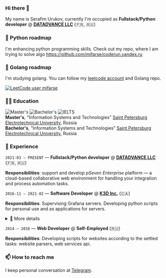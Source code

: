 ### Hi there 👋
My name is Serafim Urukov, currently I'm occupied as **Fullstack/Python developer** @ [**DATADVANCE LLC**](https://www.datadvance.net/) (:fr:, :ru:)

### 🐍 Python roadmap
I'm enhancing python programming skills. Check out my repo, where I am trying to solve algo https://github.com/mifarse/coderun.yandex.ru

### 📘 Golang roadmap
I'm studying golang.
You can follow my [leetcode account](https://leetcode.com/mifarse/) and Golang repo.

[![LeetCode user mifarse](https://img.shields.io/badge/dynamic/json?style=flat&labelColor=black&color=%23ffa116&label=Solved&query=solvedOverTotal&url=https%3A%2F%2Fbadge.xyli.tech/%2Fapi%2Fusers%2Fmifarse&logo=leetcode&logoColor=yellow)](https://leetcode.com/mifarse/)

### 👨‍🎓 Education
![Master's](https://img.shields.io/badge/Master's-2021-crimson) ![Bachelor's](https://img.shields.io/badge/Bachelor's-2019-teal) ![IELTS](https://img.shields.io/badge/IELTS-6.5-inactive)  
**Master's**, “Information Systems and Technologies” [Saint Petersburg Electrotechnical University](https://etu.ru/en/university/), Russia  
**Bachelor's**, “Information Systems and Technologies” [Saint Petersburg Electrotechnical University](https://etu.ru/en/university/), Russia

### 📜 Experience

`2021-03 – PRESENT` — **Fullstack/Python developer** @ [**DATADVANCE LLC**](https://www.datadvance.net/) (:fr:, :ru:)

**Responsibilities**: support and develop _pSeven Enterprise_ platform — a cloud-based collaborative web environment for handling your integration and process automation tasks. 

`2016-11 – 2021-02` — **Software Developer** @ [**K3D Inc.**](https://k3d.ca/) (:canada:)

**Responsibilities**: Supervising Grafana servers. Developing python scripts for personal use and as applications for servers. 
<details>
  <summary>👀 More details</summary>
  
-	Created and maintained OPC server configuration for 80 online PLC systems.
    -	Automated KEPWare KEPServerEX configuration XML creation using XSLT script converting proprietary PLC configuration. 
    -	Configured OPC server to store real-time tag data into InfluxDB using REST.
-	Created and maintained Grafana website for 80 remote PLC systems.
    -	Automated Grafana deployment using Python, bash and Grafonnet (JSONnet)
    -	Automated creation of Grafana alerts and set up notifications routing to messengers.
    -	Automated generation of Grafana dashboards (Grafonnet).
    -	Set up environments for Grafana user to supervise data of multi storey buildings.
    -	Optimized every influxql query to increase Grafana dashboard loading time (cleaning, down sampling, aggregation). 
-	Built JSON import/export Excel add-in for standalone files and MongoDB using VBA.
    -	Add-in was possible to process folded dictionary structures and list of dictionaries. It worked with Excel 2013 and modern Excel versions.
-	Built a platform for PLC source code generation using Python and JSON.
    -	Implemented flexible configuration to generalize process of creating new building config file.
    -	Designed 10 modules for processing building data. Each module is responsible for populating data using specific algorithm.
    -	Implemented import python packages while running.
    -	Profound PLC variable processing based on plc properties. Including calculation variable sizes and addressing, module selection.
-	Wrote firmware for valve controller on STM32 platform using embedded C
    -	Communication with Panasonic PLC via MEWTOCOL.
    -	Reported telemetry using MQTT. Stats are available to view in Grafana.
    -	Software based on FreeRTOS.
    -	Implemented multi-threading, prevented most common emergency cases.
-	Developed software for initializing thermostats remotely.
    -	Source code of the software is C#, application is compiled for Windows platform.
    -	Software is designed to transfer json-serialized identification data to thermostats using UDP protocol.
</details>


`2014 – 2016` — **Web Developer** @ **Self-Employed** (:ru:)

**Responsibilities**: Developing scripts for websites according to the settled tasks: website parsers, web services api.

### 📫 How to reach me
I keep personal conversation at [Telegram](https://t.me/mifarse).

<!--
**mifarse/mifarse** is a ✨ _special_ ✨ repository because its `README.md` (this file) appears on your GitHub profile.

Here are some ideas to get you started:

- 🔭 I’m currently working on ...
- 🌱 I’m currently learning ...
- 👯 I’m looking to collaborate on ...
- 🤔 I’m looking for help with ...
- 💬 Ask me about ...
- 📫 How to reach me: ...
- 😄 Pronouns: ...
- ⚡ Fun fact: ...
-->
